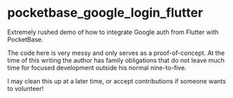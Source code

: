 # pocketbase_google_login_flutter

Extremely rushed demo of how to integrate Google auth from Flutter with PocketBase.

The code here is very messy and only serves as a proof-of-concept. At the time of this writing the author has family obligations that do not leave much time for focused development outside his normal nine-to-five.

I may clean this up at a later time, or accept contributions if someone wants to volunteer!

